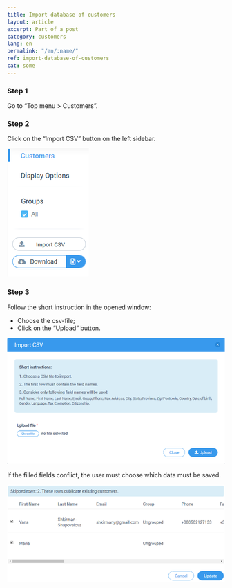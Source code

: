 ```yaml
---
title: Import database of customers
layout: article
excerpt: Part of a post
category: customers
lang: en
permalink: "/en/:name/"
ref: import-database-of-customers
cat: some
---
```


### **Step 1**

Go to “Top menu > Customers”.

### **Step 2**

Click on the “Import CSV” button on the left sidebar.

![Import_database_of_customers1](/assets/images/import_database_of_customers1.png)

### **Step 3**

Follow the short instruction in the opened window:
- Choose the csv-file;
- Click on the “Upload” button.

![Import_database_of_customers2](/assets/images/import_database_of_customers2.png)

If the filled fields conflict, the user must choose which data must be saved.

![Import_database_of_customers3](/assets/images/import_database_of_customers3.png)
